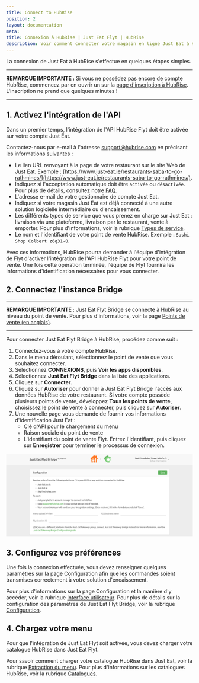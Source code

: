 ```yaml
---
title: Connect to HubRise
position: 2
layout: documentation
meta:
title: Connexion à HubRise | Just Eat Flyt | HubRise
description: Voir comment connecter votre magasin en ligne Just Eat à HubRise. La connexion s'effectue simplement. Envoyez le lien de votre page Just Eat à HubRise et suivez les quelques étapes pour vous connecter.
---
```


La connexion de Just Eat à HubRise s'effectue en quelques étapes simples.

---

**REMARQUE IMPORTANTE :** Si vous ne possédez pas encore de compte HubRise, commencez par en ouvrir un sur la [page d'inscription à HubRise](https://manager.hubrise.com/signup). L'inscription ne prend que quelques minutes !

---

## 1\. Activez l'intégration de l'API

Dans un premier temps, l'intégration de l'API HubRise Flyt doit être activée sur votre compte Just Eat.

Contactez-nous par e-mail à l'adresse [support@hubrise.com](mailto:support@hubrise.com) en précisant les informations suivantes :

- Le lien URL renvoyant à la page de votre restaurant sur le site Web de Just Eat. Exemple : [https://www.just-eat.ie/restaurants-saba-to-go-rathmines/](https://www.just-eat.ie/restaurants-saba-to-go-rathmines/).
- Indiquez si l'acceptation automatique doit être `activée` ou `désactivée`. Pour plus de détails, consultez notre [FAQ](/apps/just-eat-flyt/faqs/auto-accept).
- L'adresse e-mail de votre gestionnaire de compte Just Eat.
- Indiquez si votre magasin Just Eat est déjà connecté à une autre solution logicielle intermédiaire ou d'encaissement.
- Les différents types de service que vous prenez en charge sur Just Eat : livraison via une plateforme, livraison par le restaurant, vente à emporter. Pour plus d'informations, voir la rubrique [Types de service](/apps/just-eat-flyt/terminology#service-types).
- Le nom et l'identifiant de votre point de vente HubRise. Exemple : `Sushi Shop Colbert z6q31-0`.

Avec ces informations, HubRise pourra demander à l'équipe d'intégration de Flyt d'activer l'intégration de l'API HubRise Flyt pour votre point de vente. Une fois cette opération terminée, l'équipe de Flyt fournira les informations d'identification nécessaires pour vous connecter.

## 2\. Connectez l'instance Bridge

---

**REMARQUE IMPORTANTE :** Just Eat Flyt Bridge se connecte à HubRise au niveau du point de vente. Pour plus d'informations, voir la page [Points de vente (en anglais)](/docs/locations/).

---

Pour connecter Just Eat Flyt Bridge à HubRise, procédez comme suit :

1. Connectez-vous à votre compte HubRise.
1. Dans le menu déroulant, sélectionnez le point de vente que vous souhaitez connecter.
1. Sélectionnez **CONNEXIONS**, puis **Voir les apps disponibles**.
1. Sélectionnez **Just Eat Flyt Bridge** dans la liste des applications.
1. Cliquez sur **Connecter**.
1. Cliquez sur **Autoriser** pour donner à Just Eat Flyt Bridge l'accès aux données HubRise de votre restaurant. Si votre compte possède plusieurs points de vente, développez **Tous les points de vente**, choisissez le point de vente à connecter, puis cliquez sur **Autoriser**.
1. Une nouvelle page vous demande de fournir vos informations d'identification Just Eat :
   - Clé d'API pour le chargement du menu
   - Raison sociale du point de vente
   - L'identifiant du point de vente Flyt. Entrez l'identifiant, puis cliquez sur **Enregistrer** pour terminer le processus de connexion.

![Page d'informations d'identification pour Just Eat Flyt Bridge](../images/001-en-just-eat-credentials.png)

## 3\. Configurez vos préférences

Une fois la connexion effectuée, vous devez renseigner quelques paramètres sur la page Configuration afin que les commandes soient transmises correctement à votre solution d'encaissement.

Pour plus d'informations sur la page Configuration et la manière d'y accéder, voir la rubrique [Interface utilisateur](/apps/just-eat-flyt/user-interface/#configuration-page). Pour plus de détails sur la configuration des paramètres de Just Eat Flyt Bridge, voir la rubrique [Configuration](/apps/just-eat-flyt/configuration).

## 4\. Chargez votre menu

Pour que l'intégration de Just Eat Flyt soit activée, vous devez charger votre catalogue HubRise dans Just Eat Flyt.

Pour savoir comment charger votre catalogue HubRise dans Just Eat, voir la rubrique [Extraction du menu](/apps/just-eat-flyt/configuration#pulling-the-menu). Pour plus d'informations sur les catalogues HubRise, voir la rubrique [Catalogues](/docs/catalog/).
